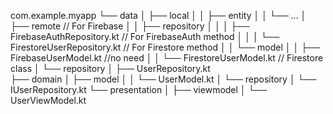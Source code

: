 com.example.myapp
└── data
│   ├── local
│   │   ├── entity
│   │   └── ...
│   ├── remote      // For Firebase
│   │   ├── repository
│   │   │   ├── FirebaseAuthRepository.kt   // For FirebaseAuth method
│   │   │   └── FirestoreUserRepository.kt  // For Firestore method
│   │   └── model
│   │       ├── FirebaseUserModel.kt   //no need
│   │       └── FirestoreUserModel.kt  // Firestore class
│   └── repository
│       ├── UserRepository.kt          
├── domain
│   ├── model
│   │   └── UserModel.kt
│   └── repository
│       └── IUserRepository.kt
└── presentation
│   ├── viewmodel
│       └── UserViewModel.kt


